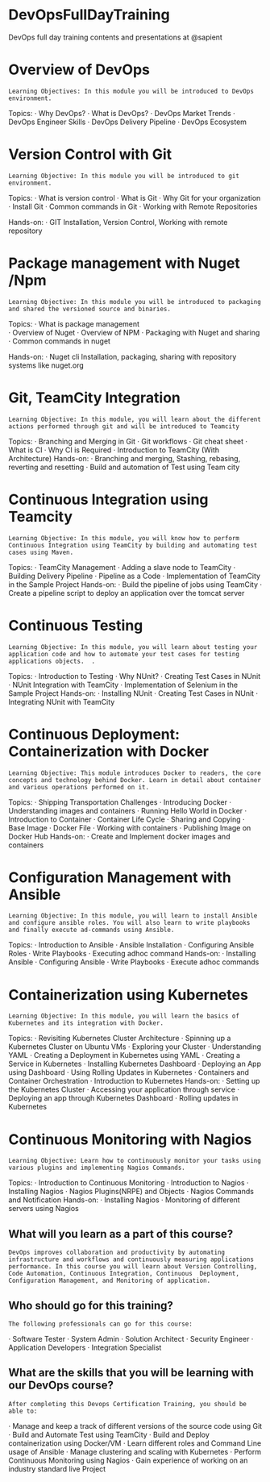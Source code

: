 # DevOpsFullDayTraining
DevOps full day training contents and presentations at @sapient



# Overview of DevOps
    Learning Objectives: In this module you will be introduced to DevOps environment.

Topics:
·         Why DevOps? 
·         What is DevOps?
·         DevOps Market Trends
·         DevOps Engineer Skills
·         DevOps Delivery Pipeline 
·         DevOps Ecosystem

 

# Version Control with Git
    Learning Objective: In this module you will be introduced to git  environment.

Topics:
·         What is version control 
·         What is Git
·         Why Git for your organization 
·         Install Git
·         Common commands in Git
·         Working with Remote Repositories

Hands-on:
·         GIT Installation, Version Control, Working with remote repository

 

# Package management with Nuget /Npm
    Learning Objective: In this module you will be introduced to packaging and shared the versioned source and binaries.

Topics:
·         What is package management  
·         Overview of Nuget
·         Overview of NPM
·         Packaging with Nuget and sharing
·         Common commands in nuget

Hands-on:
·     Nuget cli Installation, packaging, sharing with repository systems like nuget.org

 

# Git, TeamCity Integration
    Learning Objective: In this module, you will learn about the different actions performed through git and will be introduced to Teamcity

Topics:
·         Branching and Merging in Git 
·         Git workflows
·         Git cheat sheet
·         What is CI
·         Why CI is Required
·         Introduction to TeamCity (With Architecture) 
Hands-on:
·         Branching and merging, Stashing, rebasing, reverting and resetting
·         Build and automation of Test using Team city

 

# Continuous Integration using Teamcity
    Learning Objective: In this module, you will know how to perform Continuous Integration using TeamCity by building and automating test cases using Maven.


Topics:
·         TeamCity Management 
·         Adding a slave node to TeamCity
·         Building Delivery Pipeline
·         Pipeline as a Code
·         Implementation of TeamCity in the Sample Project
Hands-on:
·         Build the pipeline of jobs using TeamCity
·         Create a pipeline script to deploy an application over the tomcat server
 

# Continuous Testing
    Learning Objective: In this module, you will learn about testing your application code and how to automate your test cases for testing applications objects.  .

Topics:
·         Introduction to Testing
·         Why NUnit?
·         Creating Test Cases in NUnit
·         NUnit Integration with TeamCity
·         Implementation of Selenium in the Sample  Project
Hands-on:
·         Installing NUnit
·         Creating Test Cases in NUnit
·         Integrating NUnit with TeamCity 

 

# Continuous Deployment: Containerization with Docker
    Learning Objective: This module introduces Docker to readers, the core concepts and technology behind Docker. Learn in detail about container and various operations performed on it.


Topics:
·         Shipping Transportation Challenges
·         Introducing Docker
·         Understanding images and containers
·         Running Hello World in Docker
·         Introduction to Container 
·         Container Life Cycle
·         Sharing and Copying
·         Base Image
·         Docker File
·         Working with containers
·         Publishing Image on Docker Hub
Hands-on:
·         Create and Implement docker images and containers 

 
# Configuration Management with Ansible
    Learning Objective: In this module, you will learn to install Ansible and configure ansible roles. You will also learn to write playbooks and finally execute ad-commands using Ansible.

Topics:
·         Introduction to Ansible
·         Ansible Installation
·         Configuring Ansible Roles
·         Write Playbooks 
·         Executing adhoc command
Hands-on:
·         Installing Ansible
·         Configuring Ansible
·         Write Playbooks
·         Execute adhoc commands
 
# Containerization using Kubernetes
    Learning Objective: In this module, you will learn the basics of Kubernetes and its integration with Docker.

Topics:
·         Revisiting Kubernetes Cluster Architecture
·         Spinning up a Kubernetes Cluster on Ubuntu VMs
·         Exploring your Cluster
·         Understanding YAML
·         Creating a Deployment in Kubernetes using YAML 
·         Creating a Service in Kubernetes
·         Installing Kubernetes Dashboard
·         Deploying an App using Dashboard
·         Using Rolling Updates in Kubernetes
·         Containers and Container Orchestration
·         Introduction to Kubernetes
Hands-on:
·         Setting up the Kubernetes Cluster
·         Accessing your application through service
·         Deploying an app through Kubernetes Dashboard
·         Rolling updates in Kubernetes
 
# Continuous Monitoring with Nagios
    Learning Objective: Learn how to continuously monitor your tasks using various plugins and implementing Nagios Commands.

Topics:
·         Introduction to Continuous Monitoring
·         Introduction to Nagios
·         Installing Nagios 
·         Nagios Plugins(NRPE) and Objects
·         Nagios Commands and Notification
Hands-on:
·         Installing Nagios
·         Monitoring of different servers using Nagios 

 
## What will you learn as a part of this course?
    DevOps improves collaboration and productivity by automating infrastructure and workflows and continuously measuring applications performance. In this course you will learn about Version Controlling, Code Automation, Continuous Integration, Continuous  Deployment, Configuration Management, and Monitoring of application.

 

 

## Who should go for this training?
    The following professionals can go for this course:

·         Software Tester
·         System Admin
·         Solution Architect
·         Security Engineer
·         Application Developers
·         Integration Specialist
 

## What are the skills that you will be learning with our DevOps course?
    After completing this Devops Certification Training, you should be able to:

·         Manage and keep a track of different versions of the source code using Git
·         Build and Automate Test using TeamCity
·         Build and Deploy containerization using Docker/VM
·         Learn different roles and Command Line usage of Ansible
·         Manage clustering and scaling with Kubernetes
·         Perform Continuous Monitoring using Nagios
·         Gain experience of working on an industry standard live Project 

 